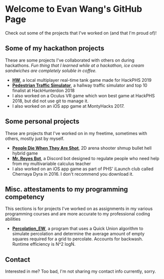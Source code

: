 # Welcome to Evan Wang's GitHub Page
Check out some of the projects that I've worked on (and that I'm proud of)!

## Some of my hackathon projects
These are some projects I've collaborated with others on during hackathons. _Fun thing that I learned while at a hackathon, ice cream sandwiches are completely soluble in coffee._
- [**HW**](https://github.com/fuzzyhappy/HW-PHS), a local multiplayer real-time tank game made for HackPHS 2019
- [**Pedestrian Traffic Simulator**](https://github.com/fuzzyhappy/pedestrian-traffic-simulator), a hallway traffic simulator and top 10 finalist at HackHunterdon 2018
- I also worked on a Oculus VR game which won best game at HackPHS 2018, but did not use git to manage it.
- I also worked on an iOS app game at MontyHacks 2017.

## Some personal projects
These are projects that I've worked on in my freetime, sometimes with others, mostly just by myself.
- [**People Die When They Are Shot**](https://github.com/fuzzyhappy/GAMERS-RISE-UP), 2D arena shooter shmup bullet hell hybrid game
- [**Mr. Reyes Bot**](https://github.com/fuzzyhappy/reyes-bot), a Discord bot designed to regulate people who need help from my multivariable calculus teacher
- I also worked on an iOS app game as part of PHS' iLaunch club called Chernaya Dyra in 2016. I don't recommend you download it.

## Misc. attestaments to my programming competency
This sections is for projects I've worked on as assignments in my various programming courses and are more accurate to my professional coding abilities
- [**Percolation_EW**](https://github.com/fuzzyhappy/percolate-this-you), a program that uses a Quick Union algorithm to simulate percolation and determine the average amount of empty squares required for a grid to percolate. Accounts for backwash. Runtime efficiency is N^2 logN.


## Contact
Interested in me? Too bad, I'm not sharing my contact info currently, sorry.
